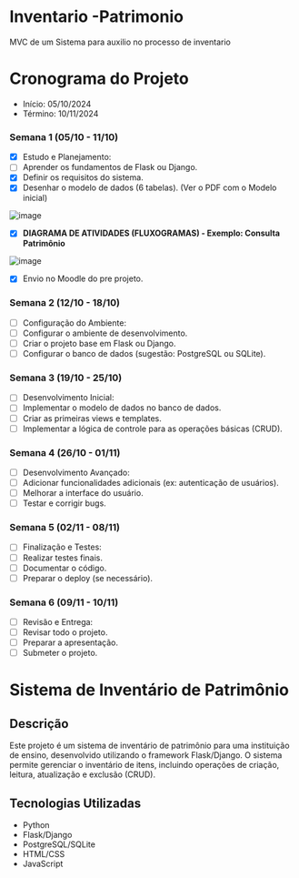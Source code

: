 # Inventario  -Patrimonio

MVC de um Sistema para auxilio no processo de inventario

# Cronograma do Projeto

- Início: 05/10/2024
- Término: 10/11/2024

### Semana 1 (05/10 - 11/10)
- [x] Estudo e Planejamento:
- [ ] Aprender os fundamentos de Flask ou Django.
- [x] Definir os requisitos do sistema.
- [x] Desenhar o modelo de dados (6 tabelas). (Ver o PDF com o Modelo inicial)

![image](https://github.com/user-attachments/assets/2a375887-46d8-46b6-8d0e-7f95490b458e)

- [x] <b>DIAGRAMA DE ATIVIDADES (FLUXOGRAMAS) - Exemplo: Consulta Patrimônio</b>

![image](https://github.com/user-attachments/assets/daf99abc-b4cf-4193-adb4-196cf2ca8eef)

- [x] Envio no Moodle do pre projeto. 
### Semana 2 (12/10 - 18/10)
- [ ] Configuração do Ambiente:
- [ ] Configurar o ambiente de desenvolvimento.
- [ ] Criar o projeto base em Flask ou Django.
- [ ] Configurar o banco de dados (sugestão: PostgreSQL ou SQLite).
### Semana 3 (19/10 - 25/10)
- [ ] Desenvolvimento Inicial:
- [ ] Implementar o modelo de dados no banco de dados.
- [ ] Criar as primeiras views e templates.
- [ ] Implementar a lógica de controle para as operações básicas (CRUD).
### Semana 4 (26/10 - 01/11)
- [ ] Desenvolvimento Avançado:
- [ ] Adicionar funcionalidades adicionais (ex: autenticação de usuários).
- [ ] Melhorar a interface do usuário.
- [ ] Testar e corrigir bugs.
### Semana 5 (02/11 - 08/11)
- [ ] Finalização e Testes:
- [ ] Realizar testes finais.
- [ ] Documentar o código.
- [ ] Preparar o deploy (se necessário).
### Semana 6 (09/11 - 10/11)
- [ ] Revisão e Entrega:
- [ ] Revisar todo o projeto.
- [ ] Preparar a apresentação.
- [ ] Submeter o projeto.

# Sistema de Inventário de Patrimônio

## Descrição
Este projeto é um sistema de inventário de patrimônio para uma instituição de ensino, desenvolvido utilizando o framework Flask/Django. O sistema permite gerenciar o inventário de itens, incluindo operações de criação, leitura, atualização e exclusão (CRUD).

## Tecnologias Utilizadas
- Python
- Flask/Django
- PostgreSQL/SQLite
- HTML/CSS
- JavaScript





